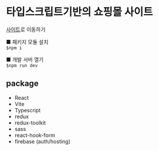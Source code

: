# 타입스크립트기반의 쇼핑몰 사이트

[사이트](https://react-shop-app-4692d.firebaseapp.com/)로 이동하기

■ 패키지 모듈 설치  
`$npm i`

■ 개발 서버 열기  
`$npm run dev`

## package

- React
- Vite
- Typescript
- redux
- redux-toolkit
- sass
- react-hook-form
- firebase (auth/hosting)
